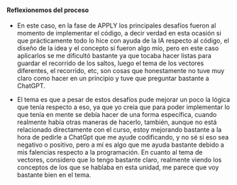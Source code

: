 #### Reflexionemos del proceso 

- En este caso, en la fase de APPLY los principales desafíos fueron al momento de implementar el código, a decir verdad en esta ocasión si que prácticamente todo lo hice con ayuda de la IA respecto al código, el diseño de la idea y el concepto si fueron algo mío,
pero en este caso aplicarlos se me dificultó bastante ya que tocaba hacer listas para guardar el recorrido de los saltos, luego el tema de los vectores diferentes, el recorrido, etc, son cosas que honestamente no tuve muy claro como hacer en un principio y tuve que 
preguntar bastante a ChatGPT.

- El tema es que a pesar de estos desafíos pude mejorar un poco la lógica que tenía respecto a eso, ya que yo creía que para poder implementar lo que tenía en mente se debía hacer de una forma específica, cuando realmente había otras maneras de hacerlo, también, aunque
no está relacionado directamente con el curso, estoy mejorando bastante a la hora de pedirle a ChatGpt que me ayude codificando, y no sé si eso sea negativo o positivo, pero a mí es algo que me ayuda bastante debido a mis falencias respecto a la programación.
En cuanto al tema de vectores, considero que lo tengo bastante claro, realmente viendo los conceptos de los que se hablaba en esta unidad, me parece que voy bastante bien en el tema.
